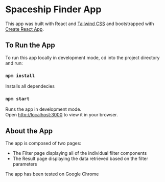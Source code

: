 # Spaceship Finder App
This app was built with React and [Tailwind CSS](https://tailwindcss.com/) and bootstrapped with [Create React App](https://github.com/facebook/create-react-app).

## To Run the App
To run this app locally in development mode, cd into the project directory and run:

### `npm install`
Installs all dependecies

### `npm start`
Runs the app in development mode.\
Open [http://localhost:3000](http://localhost:3000) to view it in your browser.

<!-- ### Or visit the deployed live app [HERE](https://spaceship-finder.netlify.app/) -->

## About the App
The app is composed of two pages:
- The Filter page displaying all of the individual filter components
- The Result page displaying the data retrieved based on the filter parameters

The app has been tested on Google Chrome 

